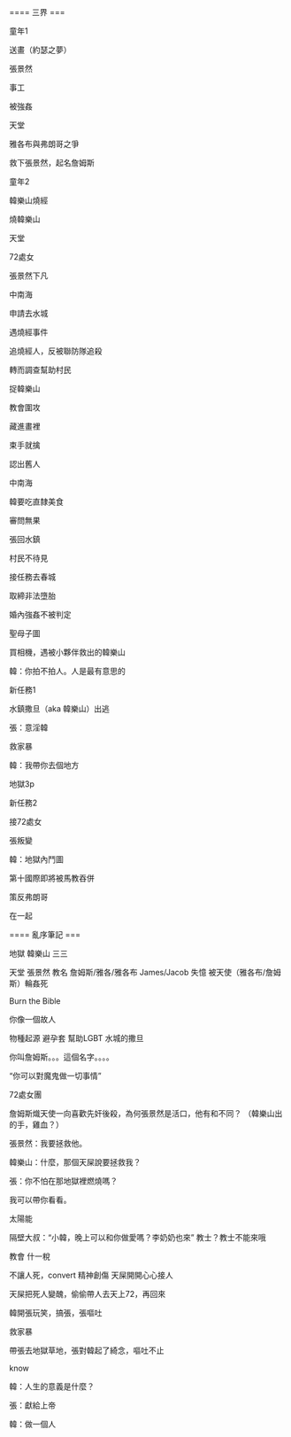 ==== 三界 ===

童年1

送畫（約瑟之夢）

張景然

事工

被強姦

天堂

雅各布與弗朗哥之爭

救下張景然，起名詹姆斯

童年2

韓樂山燒經

燒韓樂山

天堂

72處女

張景然下凡

中南海

申請去水城

遇燒經事件

追燒經人，反被聯防隊追殺

轉而調查幫助村民

捉韓樂山

教會圍攻

藏進畫裡

束手就擒

認出舊人

中南海

韓要吃直隸美食

審問無果

張回水鎮

村民不待見

接任務去春城

取締非法墮胎

婚內強姦不被判定

聖母子圖

買相機，遇被小夥伴救出的韓樂山

韓：你拍不拍人。人是最有意思的

新任務1

水鎮撒旦（aka 韓樂山）出逃

張：意淫韓

救家暴

韓：我帶你去個地方

地獄3p

新任務2

接72處女

張叛變

韓：地獄內鬥圖

第十國際即將被馬教吞併

策反弗朗哥

在一起

==== 亂序筆記 ===

地獄 韓樂山 三三

天堂 張景然 教名 詹姆斯/雅各/雅各布 James/Jacob 失憶 被天使（雅各布/詹姆斯）輪姦死

Burn the Bible

你像一個故人

物種起源 避孕套 幫助LGBT 水城的撒旦

你叫詹姆斯。。。這個名字。。。。

“你可以對魔鬼做一切事情”

72處女團

詹姆斯熾天使一向喜歡先奸後殺，為何張景然是活口，他有和不同？ （韓樂山出的手，雞血？）

張景然：我要拯救他。

韓樂山：什麼，那個天屎說要拯救我？

張：你不怕在那地獄裡燃燒嗎？

我可以帶你看看。

太陽能

隔壁大叔：“小韓，晚上可以和你做愛嗎？李奶奶也來” 教士？教士不能來哦

教會 什一稅

不讓人死，convert 精神創傷 天屎開開心心接人

天屎把死人變醜，偷偷帶人去天上72，再回來

韓開張玩笑，搞張，張嘔吐

救家暴

帶張去地獄草地，張對韓起了綺念，嘔吐不止

know

韓：人生的意義是什麼？

張：獻給上帝

韓：做一個人